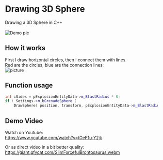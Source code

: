 # Drawing 3D Sphere
Drawing a 3D Sphere in C++
<br><br>
![Demo pic](https://i.imgur.com/pE5FU9b.jpg)
<br>
## How it works
First I draw horizontal circles, then I connect them with lines.<br>
Red are the circles, blue are the connection lines:<br>
![picture](https://i.imgur.com/zRo8gfa.png)


## Function usage
```cpp
int iSides = pExplosionEntityData->m_BlastRadius * 8;
if ( Settings->m_bGrenadeSphere )
    DrawSphere( position, transform, pExplosionEntityData->m_BlastRadius, iSides, dwColor );
```


## Demo Video
Watch on Youtube:<br>
https://www.youtube.com/watch?v=tOeF1u-Y2jk

Or as direct video in a bit better quality:<br>
https://giant.gfycat.com/SlimForcefulBrontosaurus.webm

